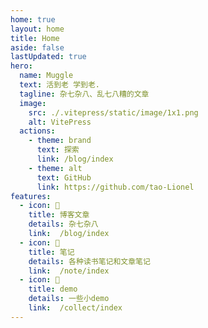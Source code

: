 ```yaml
---
home: true
layout: home
title: Home
aside: false
lastUpdated: true
hero:
  name: Muggle
  text: 活到老 学到老.
  tagline: 杂七杂八、乱七八糟的文章
  image:
    src: ./.vitepress/static/image/1x1.png
    alt: VitePress
  actions:
    - theme: brand
      text: 探索
      link: /blog/index
    - theme: alt
      text: GitHub
      link: https://github.com/tao-Lionel
features:
  - icon: 🎉
    title: 博客文章
    details: 杂七杂八
    link:  /blog/index
  - icon: 🍧
    title: 笔记
    details: 各种读书笔记和文章笔记
    link:  /note/index
  - icon: 🎰
    title: demo
    details: 一些小demo
    link:  /collect/index
---
```


<template>

</template>

<script setup  lang="ts">
</script>

<style lang="scss">

</style>

